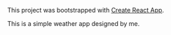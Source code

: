 This project was bootstrapped with [Create React App](https://github.com/facebookincubator/create-react-app).

This is a simple weather app designed by me.<br>
